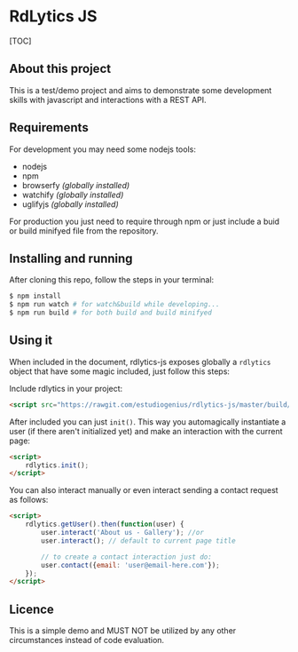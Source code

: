 # RdLytics JS

[TOC]

## About this project

This is a test/demo project and aims to demonstrate some development skills with javascript and interactions with a REST API.

## Requirements

For development you may need some nodejs tools:

- nodejs
- npm
- browserfy *(globally installed)*
- watchify *(globally installed)*
- uglifyjs *(globally installed)*

For production you just need to require through npm or just include a buid or build minifyed file from the repository.

## Installing and running

After cloning this repo, follow the steps in your terminal:

```bash
$ npm install
$ npm run watch # for watch&build while developing...
$ npm run build # for both build and build minifyed
```

## Using it

When included in the document, rdlytics-js exposes globally a `rdlytics` object that have some magic included, just follow this steps:

Include rdlytics in your project:

```html
<script src="https://rawgit.com/estudiogenius/rdlytics-js/master/build/rdlytics.min.js"></script>
```

After included you can just `init()`. This way you automagically instantiate a user (if there aren't initialized yet) and make an interaction with the current page:

```html
<script>
	rdlytics.init();
</script>
```

You can also interact manually or even interact sending a contact request as follows:

```html
<script>
	rdlytics.getUser().then(function(user) {
		user.interact('About us - Gallery'); //or
		user.interact(); // default to current page title

		// to create a contact interaction just do:
		user.contact({email: 'user@email-here.com'});
	});
</script>
```

## Licence

This is a simple demo and MUST NOT be utilized by any other circumstances instead of code evaluation.

